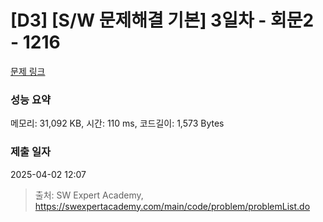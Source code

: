 # [D3] [S/W 문제해결 기본] 3일차 - 회문2 - 1216 

[문제 링크](https://swexpertacademy.com/main/code/problem/problemDetail.do?contestProbId=AV14Rq5aABUCFAYi) 

### 성능 요약

메모리: 31,092 KB, 시간: 110 ms, 코드길이: 1,573 Bytes

### 제출 일자

2025-04-02 12:07



> 출처: SW Expert Academy, https://swexpertacademy.com/main/code/problem/problemList.do